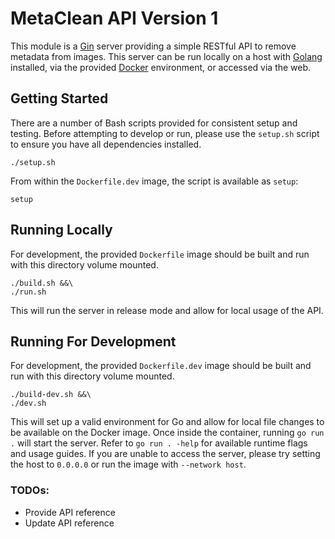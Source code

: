# MetaClean API Version 1

This module is a [Gin](https://github.com/gin-gonic/gin) server providing a simple RESTful API to remove metadata from images. This server can be run locally on a host with [Golang](https://go.dev/) installed, via the provided [Docker](https://docker.com) environment, or accessed via the web.

## Getting Started

There are a number of Bash scripts provided for consistent setup and testing. Before attempting to develop or run, please use the `setup.sh` script to ensure you have all dependencies installed.

```
./setup.sh
```

From within the `Dockerfile.dev` image, the script is available as `setup`:

```
setup
```

## Running Locally

For development, the provided `Dockerfile` image should be built and run with this directory volume mounted.

```
./build.sh &&\
./run.sh
```

This will run the server in release mode and allow for local usage of the API.

## Running For Development

For development, the provided `Dockerfile.dev` image should be built and run with this directory volume mounted.

```
./build-dev.sh &&\
./dev.sh
```

This will set up a valid environment for Go and allow for local file changes to be available on the Docker image. Once inside the container, running `go run .` will start the server. Refer to `go run . -help` for available runtime flags and usage guides. If you are unable to access the server, please try setting the host to `0.0.0.0` or run the image with `--network host`.

### TODOs:

- Provide API reference
- Update API reference
